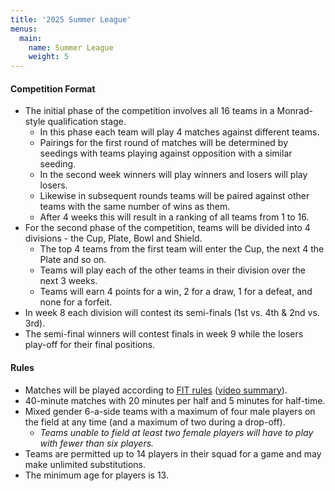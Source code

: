 ```yaml
---
title: '2025 Summer League'
menus:
  main:
    name: Summer League
    weight: 5
---
```



#### Competition Format
* The initial phase of the competition involves all 16 teams in a Monrad-style qualification stage.
  * In this phase each team will play 4 matches against different teams.
  * Pairings for the first round of matches will be determined by seedings with teams playing against opposition with a similar seeding.
  * In the second week winners will play winners and losers will play losers.
  * Likewise in subsequent rounds teams will be paired against other teams with the same number of wins as them.
  * After 4 weeks this will result in a ranking of all teams from 1 to 16.
* For the second phase of the competition, teams will be divided into 4 divisions - the Cup, Plate, Bowl and Shield.
  * The top 4 teams from the first team will enter the Cup, the next 4 the Plate and so on.
  * Teams will play each of the other teams in their division over the next 3 weeks.
  * Teams will earn 4 points for a win, 2 for a draw, 1 for a defeat, and none for a forfeit.
* In week 8 each division will contest its semi-finals (1st vs. 4th & 2nd vs. 3rd).
* The semi-final winners will contest finals in week 9 while the losers play-off for their final positions.

#### Rules
* Matches will be played according to [FIT rules](https://www.internationaltouch.org/media/FIT%205th%20Edition%20Rulebook.pdf)
([video summary](https://www.youtube.com/watch?v=4YHjW094-AY)).
* 40-minute matches with 20 minutes per half and 5 minutes for half-time.
* Mixed gender 6-a-side teams with a maximum of four male players on the field at any time (and a maximum of two during a drop-off).
  * *Teams unable to field at least two female players will have to play with fewer than six players.*
* Teams are permitted up to 14 players in their squad for a game and may make unlimited substitutions.
* The minimum age for players is 13.
